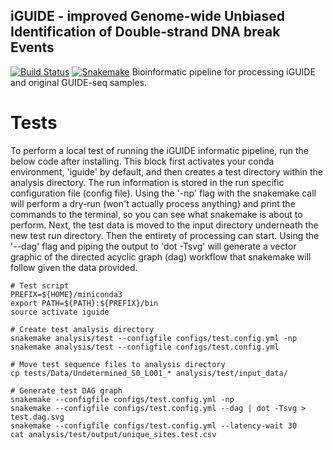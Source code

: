 ## iGUIDE - improved Genome-wide Unbiased Identification of Double-strand DNA break Events
[![Build Status](https://travis-ci.org/cnobles/iGUIDE.svg?branch=master)](https://travis-ci.org/cnobles/iGUIDE)
[![Snakemake](https://img.shields.io/badge/snakemake-≥3.5.2-brightgreen.svg?style=flat)](http://snakemake.bitbucket.org)
Bioinformatic pipeline for processing iGUIDE and original GUIDE-seq samples.



# Tests
To perform a local test of running the iGUIDE informatic pipeline, run the below code after installing. This block first activates your conda environment, 'iguide' by default, and then creates a test directory within the analysis directory. The run information is stored in the run specific configuration file (config file). Using the '-np' flag with the snakemake call will perform a dry-run (won't actually process anything) and print the commands to the terminal, so you can see what snakemake is about to perform. Next, the test data is moved to the input directory underneath the new test run directory. Then the entirety of processing can start. Using the '--dag' flag and piping the output to 'dot -Tsvg' will generate a vector graphic of the directed acyclic graph (dag) workflow that snakemake will follow given the data provided. 

```
# Test script
PREFIX=${HOME}/miniconda3
export PATH=${PATH}:${PREFIX}/bin
source activate iguide

# Create test analysis directory
snakemake analysis/test --configfile configs/test.config.yml -np
snakemake analysis/test --configfile configs/test.config.yml

# Move test sequence files to analysis directory
cp tests/Data/Undetermined_S0_L001_* analysis/test/input_data/

# Generate test DAG graph
snakemake --configfile configs/test.config.yml -np
snakemake --configfile configs/test.config.yml --dag | dot -Tsvg > test.dag.svg
snakemake --configfile configs/test.config.yml --latency-wait 30
cat analysis/test/output/unique_sites.test.csv
```
